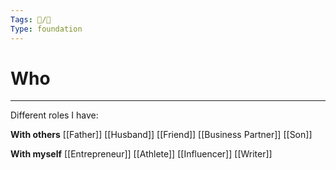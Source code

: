 ```yaml
---
Tags: 🐧/🌿
Type: foundation
---
```


# Who
---

Different roles I have:

**With others**
[[Father]]
[[Husband]]
[[Friend]]
[[Business Partner]]
[[Son]]

**With myself**
[[Entrepreneur]]
[[Athlete]]
[[Influencer]]
[[Writer]]